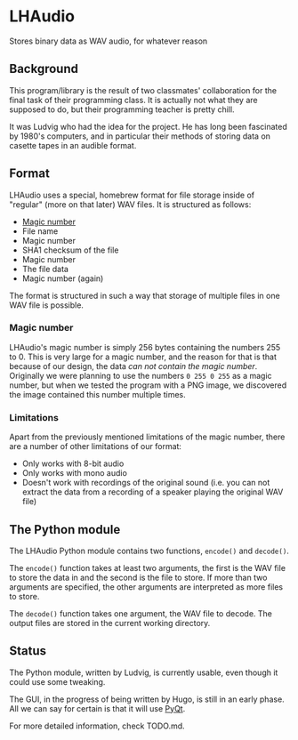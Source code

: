 # LHAudio
Stores binary data as WAV audio, for whatever reason

## Background
This program/library is the result of two classmates' collaboration for the final task of their programming class. It is actually not what they are supposed to do, but their programming teacher is pretty chill.

It was Ludvig who had the idea for the project. He has long been fascinated by 1980's computers, and in particular their methods of storing data on casette tapes in an audible format.

## Format
LHAudio uses a special, homebrew format for file storage inside of "regular" (more on that later) WAV files. It is structured as follows:

- [Magic number](https://en.wikipedia.org/wiki/File_format#Magic_number)
- File name
- Magic number
- SHA1 checksum of the file
- Magic number
- The file data
- Magic number (again)

The format is structured in such a way that storage of multiple files in one WAV file is possible.

### Magic number
LHAudio's magic number is simply 256 bytes containing the numbers 255 to 0. This is very large for a magic number, and the reason for that is that because of our design, the data *can not contain the magic number*. Originally we were planning to use the numbers `0 255 0 255` as a magic number, but when we tested the program with a PNG image, we discovered the image contained this number multiple times.

### Limitations
Apart from the previously mentioned limitations of the magic number, there are a number of other limitations of our format:

- Only works with 8-bit audio
- Only works with mono audio
- Doesn't work with recordings of the original sound (i.e. you can not extract the data from a recording of a speaker playing the original WAV file)

## The Python module
The LHAudio Python module contains two functions, `encode()` and `decode()`.

The `encode()` function takes at least two arguments, the first is the WAV file to store the data in and the second is the file to store. If more than two arguments are specified, the other arguments are interpreted as more files to store.

The `decode()` function takes one argument, the WAV file to decode. The output files are stored in the current working directory.

## Status
The Python module, written by Ludvig, is currently usable, even though it could use some tweaking.

The GUI, in the progress of being written by Hugo, is still in an early phase. All we can say for certain is that it will use [PyQt](https://www.riverbankcomputing.com/software/pyqt/intro).

For more detailed information, check TODO.md.
